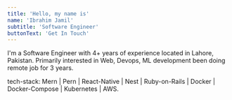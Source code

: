 ```yaml
---
title: 'Hello, my name is'
name: 'Ibrahim Jamil'
subtitle: 'Software Engineer'
buttonText: 'Get In Touch'
---
```


I'm a Software Engineer with 4+ years of experience located in Lahore, Pakistan. Primarily interested in Web, Devops, ML development been doing remote job for 3 years. <br/> 

tech-stack: Mern | Pern | React-Native | Nest | Ruby-on-Rails | Docker | Docker-Compose | Kubernetes | AWS.
